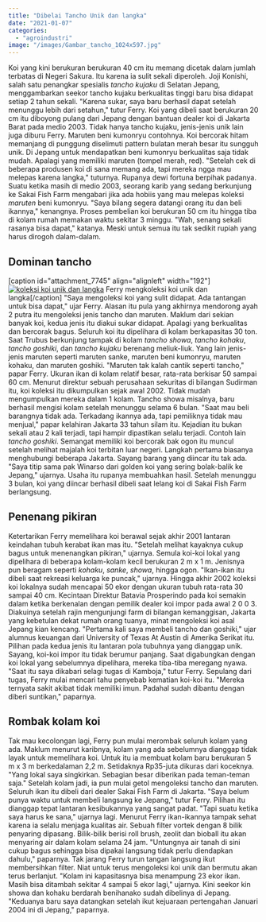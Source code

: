 ```yaml
---
title: "Dibelai Tancho Unik dan langka"
date: "2021-01-07"
categories: 
  - "agroindustri"
image: "/images/Gambar_tancho_1024x597.jpg"
---
```


Koi yang kini berukuran berukuran 40 cm itu memang dicetak dalam jumlah terbatas di Negeri Sakura. Itu karena ia sulit sekali diperoleh. Joji Konishi, salah satu penangkar spesialis _tancho kujaku_ di Selatan Jepang, menggambarkan seekor tancho kujaku berkualitas tinggi baru bisa didapat setiap 2 tahun sekali. "Karena sukar, saya baru berhasil dapat setelah menunggu lebih dari setahun," tutur Ferry. Koi yang dibeli saat berukuran 20 cm itu diboyong pulang dari Jepang dengan bantuan dealer koi di Jakarta Barat pada medio 2003. Tidak hanya tancho kujaku, jenis-jenis unik lain juga diburu Ferry. Maruten beni kumonryu contohnya. Koi bercorak hitam memanjang di punggung diselimuti pattern bulatan merah besar itu sungguh unik. Di Jepang untuk mendapatkan beni kumonryu berkualitas saja tidak mudah. Apalagi yang memiliki maruten (tompel merah, red). "Setelah cek di beberapa produsen koi di sana memang ada, tapi mereka ngga mau melepas karena langka," tuturnya. Rupanya dewi fortuna berpihak padanya. Suatu ketika masih di medio 2003, seorang karib yang sedang berkunjung ke Sakai Fish Farm mengabari jika ada hobiis yang mau melepas koleksi _maruten_ beni kumonryu. "Saya bilang segera datangi orang itu dan beli ikannya," kenangnya. Proses pembelian koi berukuran 50 cm itu hingga tiba di kolam rumah memakan waktu sekitar 3 minggu. "Wah, senang sekali rasanya bisa dapat," katanya. Meski untuk semua itu tak sedikit rupiah yang harus dirogoh dalam-dalam.

## Dominan tancho

\[caption id="attachment\_7745" align="alignleft" width="192"\][![koleksi koi unik dan langka](/images/Gambar_tancho_645x768.jpg)](http://localhost/mitra/wp-content/uploads/2021/01/Gambar_tancho_645x768.jpg) Ferry mengkoleksi koi unik dan langka\[/caption\] "Saya mengoleksi koi yang sulit didapat. Ada tantangan untuk bisa dapat," ujar Ferry. Alasan itu pula yang akhirnya mendorong ayah 2 putra itu mengoleksi jenis tancho dan maruten. Maklum dari sekian banyak koi, kedua jenis itu diakui sukar didapat. Apalagi yang berkualitas dan bercorak bagus. Seluruh koi itu dipelihara di kolam berkapasitas 30 ton. Saat Trubus berkunjung tampak di kolam _tancho showa_, _tancho kohaku_, _tancho goshiki_, dan _tancho kujaku_ berenang meliuk-liuk. Yang lain jenis-jenis maruten seperti maruten sanke, maruten beni kumonryu, maruten kohaku, dan maruten goshiki. "Maruten tak kalah cantik seperti tancho," papar Ferry. Ukuran ikan di kolam relatif besar, rata-rata berkisar 50 sampai 60 cm. Menurut direktur sebuah perusahaan sekuritas di bilangan Sudirman itu, koi koleksi itu dikumpulkan sejak awal 2002. Tidak mudah mengumpulkan mereka dalam 1 kolam. Tancho showa misalnya, baru berhasil mengisi kolam setelah menunggu selama 6 bulan. "Saat mau beli barangnya tidak ada. Terkadang ikannya ada, tapi pemiliknya tidak mau menjual," papar kelahiran Jakarta 33 tahun silam itu. Kejadian itu bukan sekali atau 2 kali terjadi, tapi hampir dipastikan selalu terjadi. Contoh lain _tancho goshiki_. Semangat memiliki koi bercorak bak ogon itu muncul setelah melihat majalah koi terbitan luar negeri. Langkah pertama biasanya menghubungi beberapa Jakarta. Sayang barang yang diincar itu tak ada. "Saya titip sama pak Winarso dari golden koi yang sering bolak-balik ke Jepang," ujarnya. Usaha itu rupanya membuahkan hasil. Setelah menunggu 3 bulan, koi yang diincar berhasil dibeli saat lelang koi di Sakai Fish Farm berlangsung.

## Penenang pikiran

Ketertarikan Ferry memelihara koi berawal sejak akhir 2001 lantaran keindahan tubuh kerabat ikan mas itu. "Setelah melihat kayaknya cukup bagus untuk menenangkan pikiran," ujarnya. Semula koi-koi lokal yang dipelihara di beberapa kolam-kolam kecil berukuran 2 m x 1 m. Jenisnya pun beragam seperti _kohaku_, _sanke_, _showa_, hingga ogon. "Ikan-ikan itu dibeli saat rekreasi keluarga ke puncak," ujarnya. Hingga akhir 2002 koleksi koi lokalnya sudah mencapai 50 ekor dengan ukuran tubuh rata-rata 30 sampai 40 cm. Kecintaan Direktur Batavia Prosperindo pada koi semakin dalam ketika berkenalan dengan pemilik dealer koi impor pada awal 2 0 0 3. Diakuinya setelah rajin mengunjungi farm di bilangan kemanggisan, Jakarta yang kebetulan dekat rumah orang tuanya, minat mengoleksi koi asal Jepang kian kencang. "Pertama kali saya membeli tancho dan goshiki," ujar alumnus keuangan dari University of Texas At Austin di Amerika Serikat itu. Pilihan pada kedua jenis itu lantaran pola tubuhnya yang dianggap unik. Sayang, koi-koi impor itu tidak berumur panjang. Saat digabungkan dengan koi lokal yang sebelumnya dipelihara, mereka tiba-tiba meregang nyawa. "Saat itu saya dikabari selagi tugas di Kamboja," tutur Ferry. Sepulang dari tugas, Ferry mulai mencari tahu penyebab kematian koi-koi itu. "Mereka ternyata sakit akibat tidak memiliki imun. Padahal sudah dibantu dengan diberi suntikan," paparnya.

## Rombak kolam koi

Tak mau kecolongan lagi, Ferry pun mulai merombak seluruh kolam yang ada. Maklum menurut karibnya, kolam yang ada sebelumnya dianggap tidak layak untuk memelihara koi. Untuk itu ia membuat kolam baru berukuran 5 m x 3 m berkedalaman 2,2 m. Setidaknya Rp35-juta dikuras dari koceknya. "Yang lokal saya singkirkan. Sebagian besar diberikan pada teman-teman saja." Setelah kolam jadi, ia pun mulai getol mengoleksi tancho dan maruten. Seluruh ikan itu dibeli dari dealer Sakai Fish Farm di Jakarta. "Saya belum punya waktu untuk membeli langsung ke Jepang," tutur Ferry. Pilihan itu dianggap tepat lantaran kesibukannya yang sangat padat. "Tapi suatu ketika saya harus ke sana," ujarnya lagi. Menurut Ferry ikan-ikannya tampak sehat karena ia selalu menjaga kualitas air. Sebuah filter vortek dengan 8 bilik penyaring dipasang. Bilik-bilik berisi roll brush, zeolit dan bioball itu akan menyaring air dalam kolam selama 24 jam. "Untungnya air tanah di sini cukup bagus sehingga bisa dipakai langsung tidak perlu diendapkan dahulu," paparnya. Tak jarang Ferry turun tangan langsung ikut membersihkan filter. Niat untuk terus mengoleksi koi unik dan bermutu akan terus berlanjut. "Kolam ini kapasitasnya bisa menampung 23 ekor ikan. Masih bisa ditambah sekitar 4 sampai 5 ekor lagi," ujarnya. Kini seekor kin showa dan kohaku berdarah benihanako sudah dibelinya di Jepang. "Keduanya baru saya datangkan setelah ikut kejuaraan pertengahan Januari 2004 ini di Jepang," paparnya.
